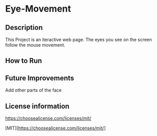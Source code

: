 # Eye-Movement

## Description 
This Project is an iteractive web page. The eyes you see on the screen follow the mouse movement.

## How to Run 

## Future Improvements 
Add other parts of the face

## License information
https://choosealicense.com/licenses/mit/

[MIT][https://choosealicense.com/licenses/mit/]
